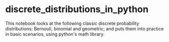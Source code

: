 # discrete_distributions_in_python

This notebook looks at the following classic discrete probability distributions: Bernouli, binomial and geometric; and puts them into practice in basic scenarios, using python's math library.  
